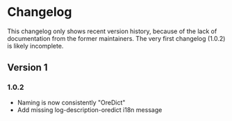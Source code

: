 # Changelog
This changelog only shows recent version history, because of the lack of documentation from the former maintainers. The very first changelog (1.0.2) is likely incomplete.

## Version 1
### 1.0.2
* Naming is now consistently "OreDict"
* Add missing log-description-oredict i18n message
